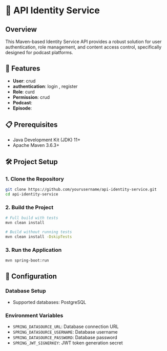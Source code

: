 # 🔐 API Identity Service

## Overview

This Maven-based Identity Service API provides a robust solution for user authentication, role management, and content access control, specifically designed for podcast platforms.

## 🚀 Features

- **User**: crud
- **authentication**: login , register
- **Role**: curd
- **Permission**: crud
- **Podcast**: 
- **Episode**:

## 📋 Prerequisites

- Java Development Kit (JDK) 11+
- Apache Maven 3.6.3+

## 🛠 Project Setup

### 1. Clone the Repository

```bash
git clone https://github.com/yourusername/api-identity-service.git
cd api-identity-service
```

### 2. Build the Project

```bash
# Full build with tests
mvn clean install

# Build without running tests
mvn clean install -DskipTests
```

### 3. Run the Application

```bash
mvn spring-boot:run
```


## 🔧 Configuration

### Database Setup
- Supported databases: PostgreSQL

### Environment Variables
- `SPRING_DATASOURCE_URL`: Database connection URL
- `SPRING_DATASOURCE_USERNAME`: Database username
- `SPRING_DATASOURCE_PASSWORD`: Database password
- `SPRING_JWT_SIGNERKEY`: JWT token generation secret


